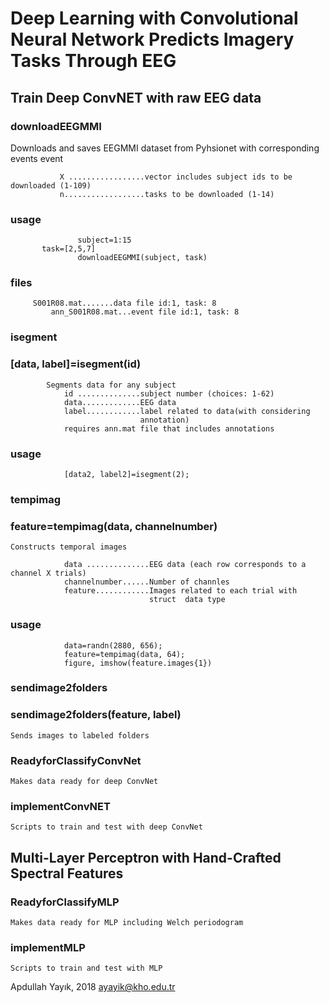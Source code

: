 # Deep  Learning with Convolutional Neural Network Predicts Imagery Tasks Through EEG

## Train Deep ConvNET with raw EEG data
	
### downloadEEGMMI
Downloads and saves EEGMMI dataset  from Pyhsionet with corresponding events event

               X .................vector includes subject ids to be downloaded (1-109)
               n..................tasks to be downloaded (1-14)

### usage
                   subject=1:15
		   task=[2,5,7]
                   downloadEEGMMI(subject, task)
### files
		 S001R08.mat.......data file id:1, task: 8
	         ann_S001R08.mat...event file id:1, task: 8

### isegment
### [data, label]=isegment(id)
	        Segments data for any subject
                id ..............subject number (choices: 1-62)
                data.............EEG data
                label............label related to data(with considering
                                 annotation)
                requires ann.mat file that includes annotations 
### usage
                [data2, label2]=isegment(2);


### tempimag
###  feature=tempimag(data, channelnumber)
	Constructs temporal images 

                data ..............EEG data (each row corresponds to a channel X trials)
                channelnumber......Number of channles 
                feature............Images related to each trial with
                                   struct  data type
###  usage
                data=randn(2880, 656);
                feature=tempimag(data, 64);
                figure, imshow(feature.images{1})

###  sendimage2folders
###  sendimage2folders(feature, label)
	Sends images to labeled folders

###  ReadyforClassifyConvNet
	Makes data ready for deep ConvNet

###  implementConvNET
	Scripts to train and test with deep ConvNet

## Multi-Layer Perceptron with Hand-Crafted Spectral Features

###  ReadyforClassifyMLP
	Makes data ready for MLP including Welch periodogram

###  implementMLP
	Scripts to train and test with MLP


Apdullah Yayık, 2018
ayayik@kho.edu.tr





